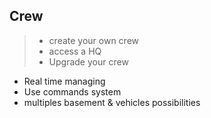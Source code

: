 ## Crew
> - create your own crew
> - access a HQ
> - Upgrade your crew

* Real time managing
* Use commands system
* multiples basement & vehicles possibilities
